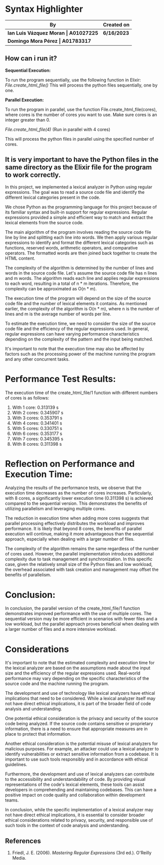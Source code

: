 # Syntax Highlighter

| By                                     | Created on       |
|----------------------------------------|------------------|
| **Ian Luis Vázquez Moran \| A01027225** | **6/16/2023**    |
| **Domingo Mora Pérez \| A01783317**      |                  |

## How can i run it?

**Sequential Execution:**

To run the program sequentially, use the following function in Elixir:
*File.create_html_file()*
This will process the python files sequentially, one by one.

**Parallel Execution:**

To run the program in parallel, use the function File.create_html_file(cores), where cores is the number of cores you want to use. Make sure cores is an integer greater than 0.

*File.create_html_file(4)* (Run in parallel with 4 cores)

This will process the python files in parallel using the specified number of cores.

## **It is very important to have the Python files in the same directory as the Elixir file for the program to work correctly.**


In this project, we implemented a lexical analyzer in Python using regular expressions. The goal was to read a source code file and identify the different lexical categories present in the code.

We chose Python as the programming language for this project because of its familiar syntax and built-in support for regular expressions. Regular expressions provided a simple and efficient way to match and extract the lexical elements from the source code.

The main algorithm of the program involves reading the source code file line by line and splitting each line into words. We then apply various regular expressions to identify and format the different lexical categories such as functions, reserved words, arithmetic operators, and comparative operators. The formatted words are then joined back together to create the HTML content.

The complexity of the algorithm is determined by the number of lines and words in the source code file. Let's assume the source code file has n lines and m words. The algorithm reads each line and applies regular expressions to each word, resulting in a total of n * m iterations. Therefore, the complexity can be approximated as O(n * m).

The execution time of the program will depend on the size of the source code file and the number of lexical elements it contains. As mentioned earlier, the complexity of the algorithm is O(n * m), where n is the number of lines and m is the average number of words per line.

To estimate the execution time, we need to consider the size of the source code file and the efficiency of the regular expressions used. In general, regular expressions can have varying performance characteristics depending on the complexity of the pattern and the input being matched.

It's important to note that the execution time may also be affected by factors such as the processing power of the machine running the program and any other concurrent tasks.

# Performance Test Results:

The execution time of the create_html_file/1 function with different numbers of cores is as follows:

1. With 1 core: 0.313139 s
2. With 2 cores: 0.345907 s
3. With 3 cores: 0.353791 s
4. With 4 cores: 0.341401 s
5. With 5 cores: 0.330751 s
6. With 6 cores: 0.353177 s
7. With 7 cores: 0.345395 s
8. With 8 cores: 0.311398 s
# Reflection on Performance and Execution Time:

Analyzing the results of the performance tests, we observe that the execution time decreases as the number of cores increases. Particularly, with 8 cores, a significantly lower execution time (0.311398 s) is achieved compared to the sequential version. This demonstrates the benefits of utilizing parallelism and leveraging multiple cores.

The reduction in execution time when adding more cores suggests that parallel processing effectively distributes the workload and improves performance. It is likely that beyond 8 cores, the benefits of parallel execution will continue, making it more advantageous than the sequential approach, especially when dealing with a larger number of files.

The complexity of the algorithm remains the same regardless of the number of cores used. However, the parallel implementation introduces additional complexity due to task management and synchronization. In this specific case, given the relatively small size of the Python files and low workload, the overhead associated with task creation and management may offset the benefits of parallelism.

# Conclusion:

In conclusion, the parallel version of the create_html_file/1 function demonstrates improved performance with the use of multiple cores. The sequential version may be more efficient in scenarios with fewer files and a low workload, but the parallel approach proves beneficial when dealing with a larger number of files and a more intensive workload.

# Considerations

It's important to note that the estimated complexity and execution time for the lexical analyzer are based on the assumptions made about the input size and the efficiency of the regular expressions used. Real-world performance may vary depending on the specific characteristics of the source code and the machine running the program.

The development and use of technology like lexical analyzers have ethical implications that need to be considered. While a lexical analyzer itself may not have direct ethical implications, it is part of the broader field of code analysis and understanding.

One potential ethical consideration is the privacy and security of the source code being analyzed. If the source code contains sensitive or proprietary information, there is a need to ensure that appropriate measures are in place to protect that information.

Another ethical consideration is the potential misuse of lexical analyzers for malicious purposes. For example, an attacker could use a lexical analyzer to identify vulnerabilities or extract sensitive information from a codebase. It is important to use such tools responsibly and in accordance with ethical guidelines.

Furthermore, the development and use of lexical analyzers can contribute to the accessibility and understandability of code. By providing visual representations of the code's lexical elements, these tools can assist developers in comprehending and maintaining codebases. This can have a positive impact on code quality and collaboration within development teams.

In conclusion, while the specific implementation of a lexical analyzer may not have direct ethical implications, it is essential to consider broader ethical considerations related to privacy, security, and responsible use of such tools in the context of code analysis and understanding.


## **References**

1. Friedl, J. E. (2006). *Mastering Regular Expressions* (3rd ed.). O'Reilly Media.
